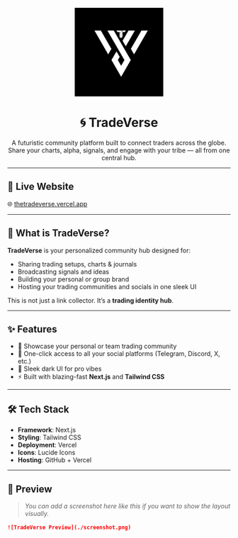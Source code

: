 <p align="center">
  <img src="./ASSETS/TV BLACK LOGO.jpg" width="200" alt="TradeVerse Logo"/>
</p>

<h1 align="center">🌀 TradeVerse</h1>

<p align="center">
  A futuristic community platform built to connect traders across the globe.  
  Share your charts, alpha, signals, and engage with your tribe — all from one central hub.  
</p>

---

## 🚀 Live Website

🌐 [thetradeverse.vercel.app](https://thetradeverse.vercel.app)

---

## 🧠 What is TradeVerse?

**TradeVerse** is your personalized community hub designed for:

- Sharing trading setups, charts & journals  
- Broadcasting signals and ideas  
- Building your personal or group brand  
- Hosting your trading communities and socials in one sleek UI

This is not just a link collector. It’s a **trading identity hub**.

---

## ✨ Features

- 📌 Showcase your personal or team trading community
- 🔗 One-click access to all your social platforms (Telegram, Discord, X, etc.)
- 🖤 Sleek dark UI for pro vibes
- ⚡ Built with blazing-fast **Next.js** and **Tailwind CSS**

---

## 🛠️ Tech Stack

- **Framework**: Next.js  
- **Styling**: Tailwind CSS  
- **Deployment**: Vercel  
- **Icons**: Lucide Icons  
- **Hosting**: GitHub + Vercel

---

## 📸 Preview

> _You can add a screenshot here like this if you want to show the layout visually._

```md
![TradeVerse Preview](./screenshot.png)
